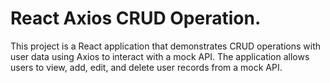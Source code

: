 # React Axios CRUD Operation.

This project is a React application that demonstrates CRUD operations with user data using Axios to interact with a mock API. The application allows users to view, add, edit, and delete user records from a mock API.




